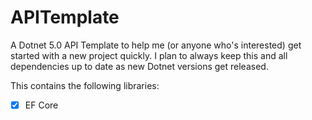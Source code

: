 # APITemplate
A Dotnet 5.0 API Template to help me (or anyone who's interested) get started with a new project quickly. I plan to always keep this and all dependencies up to date as new Dotnet versions get released.

This contains the following libraries:
- [x] EF Core